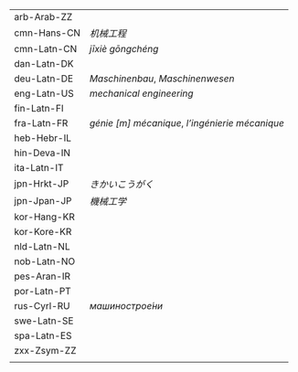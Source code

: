 | | |
|-|-|
| arb-Arab-ZZ |  |
| cmn-Hans-CN | _机械工程_ |
| cmn-Latn-CN | _jīxiè gōngchéng_ |
| dan-Latn-DK |  |
| deu-Latn-DE | _Maschinenbau_, _Maschinenwesen_ |
| eng-Latn-US | _mechanical engineering_ |
| fin-Latn-FI |  |
| fra-Latn-FR | _génie [m] mécanique_, _l’ingénierie mécanique_ |
| heb-Hebr-IL |  |
| hin-Deva-IN |  |
| ita-Latn-IT |  |
| jpn-Hrkt-JP | _きかいこうがく_ |
| jpn-Jpan-JP | _機械工学_ |
| kor-Hang-KR |  |
| kor-Kore-KR |  |
| nld-Latn-NL |  |
| nob-Latn-NO |  |
| pes-Aran-IR |  |
| por-Latn-PT |  |
| rus-Cyrl-RU | _машинострое́ни_ |
| swe-Latn-SE |  |
| spa-Latn-ES |  |
| zxx-Zsym-ZZ |  |
|  |  |
